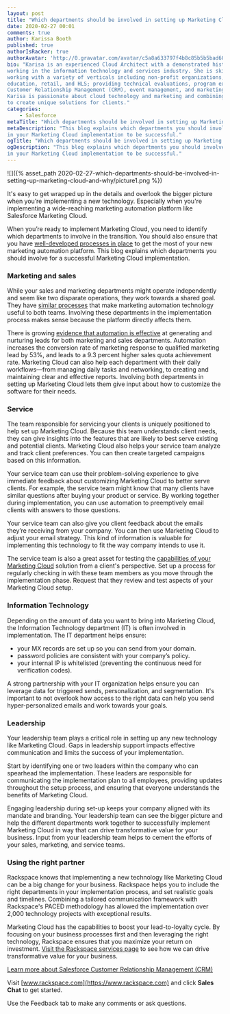 ```yaml
---
layout: post
title: "Which departments should be involved in setting up Marketing Cloud and why"
date: 2020-02-27 00:01
comments: true
author: Karissa Booth
published: true
authorIsRacker: true
authorAvatar: 'http://0.gravatar.com/avatar/c5a8a633797f4b8c85b5b5bad605cd18'
bio: "Karisa is an experienced Cloud Architect with a demonstrated history of
working in the information technology and services industry. She is skilled in
working with a variety of verticals including non-profit organizations, higher
education, retail, and HLS; providing technical evaluations, program execution,
Customer Relationship Management (CRM), event management, and marketing/tech.
Karisa is passionate about cloud technology and marketing and combining these
to create unique solutions for clients."
categories:
    - Salesforce
metaTitle: "Which departments should be involved in setting up Marketing Cloud and why"
metaDescription: "This blog explains which departments you should involve
in your Marketing Cloud implementation to be successful."
ogTitle: "Which departments should be involved in setting up Marketing Cloud and why"
ogDescription: "This blog explains which departments you should involve
in your Marketing Cloud implementation to be successful."
---
```


![]({% asset_path 2020-02-27-which-departments-should-be-involved-in-setting-up-marketing-cloud-and-why/picture1.png %})

<!--more-->
It's easy to get wrapped up in the details and overlook the bigger picture when you’re implementing a new technology.
Especially when you're implementing a wide-reaching marketing automation platform like Salesforce
Marketing Cloud.

When you’re ready to implement Marketing Cloud, you need to identify which departments to involve in the
transition. You should also ensure that you have [well-developed processes in place](https://blog.rackspace.com/4-key-processes-need-capitalize-marketing-automation)
to get the most of your new marketing automation platform. This blog explains which departments you should involve
for a successful Marketing Cloud implementation.

### Marketing and sales

While your sales and marketing departments might operate independently and seem like two disparate operations,
they work towards a shared goal. They have [similar processes](https://blog.rackspace.com/marketing-automation-bridge-marketing-sales) that make marketing automation technology
useful to both teams. Involving these departments in the implementation process makes sense
because the platform directly affects them.

There is growing [evidence that automation is effective](https://www.salesforce.com/blog/2013/08/marketing-automation-sales-or-marketing-tool.html)
at generating and nurturing leads for both marketing and sales departments. Automation increases the conversion rate of marketing response to qualified
marketing lead by 53%, and leads to a 9.3 percent higher sales quota achievement rate.
Marketing Cloud can also help each department with their daily workflows&mdash;from managing daily tasks and networking,
to creating and maintaining clear and effective reports. Involving both departments in setting up Marketing Cloud lets them
give input about how to customize the software for their needs.

### Service

The team responsible for servicing your clients is uniquely positioned to help set up Marketing Cloud. Because this team
understands client needs, they can give insights into the features that are likely to best serve
existing and potential clients. Marketing Cloud also helps your service team analyze and track client preferences. You can then
create targeted campaigns based on this information.

Your service team can use their problem-solving experience to give immediate feedback about customizing
Marketing Cloud to better serve clients. For example, the service team might know that many clients have similar questions
after buying your product or service. By working together during implementation,
you can use automation to preemptively email clients with answers to those questions.

Your service team can also give you client feedback about the emails they’re receiving from your company. You can then use Marketing Cloud to
adjust your email strategy. This kind of information is valuable for implementing this technology to fit the way
company intends to use it.

The service team is also a great asset for testing the [capabilities of your Marketing Cloud](https://blog.rackspace.com/similarities-differences-salesforce-marketing-cloud-pardot)
solution from a client's perspective. Set up a process for regularly checking in with these team members as you move through the implementation phase. Request that they review and test aspects
of your Marketing Cloud setup.

### Information Technology

Depending on the amount of data you want to bring into Marketing Cloud, the Information Technology department (IT) is often involved in implementation.
The IT department helps ensure:

- your MX records are set up so you can send from your domain.
- password policies are consistent with your company’s policy.
- your internal IP is whitelisted (preventing the continuous need for verification codes).

A strong partnership with your IT organization helps ensure you can leverage data for triggered sends, personalization, and segmentation.
It's important to not overlook how access to the right data can help you send hyper-personalized emails and work towards your goals.

### Leadership

Your leadership team plays a critical role in setting up any new technology like Marketing Cloud.
Gaps in leadership support impacts effective communication and limits the success of your implementation.

Start by identifying one or two leaders within the company who can spearhead the implementation. These leaders are responsible for
communicating the implementation plan to all employees, providing updates throughout the setup process, and ensuring that everyone understands
the benefits of Marketing Cloud.

Engaging leadership during set-up keeps your company aligned with its mandate and branding. Your leadership team can
see the bigger picture and help the different departments work together to successfully implement Marketing Cloud in way that can
drive transformative value for your business. Input from your leadership team helps to cement the efforts of your sales, marketing, and service teams.

### Using the right partner

Rackspace knows that implementing a new technology like Marketing Cloud can be a big change for your business. Rackspace helps you to
include the right departments in your implementation process, and set realistic goals and timelines. Combining a tailored communication framework with Rackspace's PACED
methodology has allowed the implementation over 2,000 technology projects with exceptional results.

Marketing Cloud has the capabilities to boost your lead-to-loyalty cycle. By focusing on your business processes first and then leveraging the right technology,
Rackspace ensures that you maximize your return on investment. [Visit the Rackspace services page](https://www.rackspace.com/salesforce)
to see how we can drive transformative value for your business.

<a class="cta red" id="cta" href="https://www.rackspace.com/salesforce">Learn more about Salesforce Customer Relationship Management (CRM)</a>

Visit [www.rackspace.com](https://www.rackspace.com) and click **Sales Chat**
to get started.

Use the Feedback tab to make any comments or ask questions.

